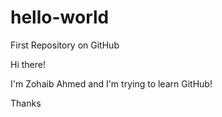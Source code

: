 # hello-world
First Repository on GitHub

Hi there!

I'm Zohaib Ahmed and I'm trying to learn GitHub!

Thanks
